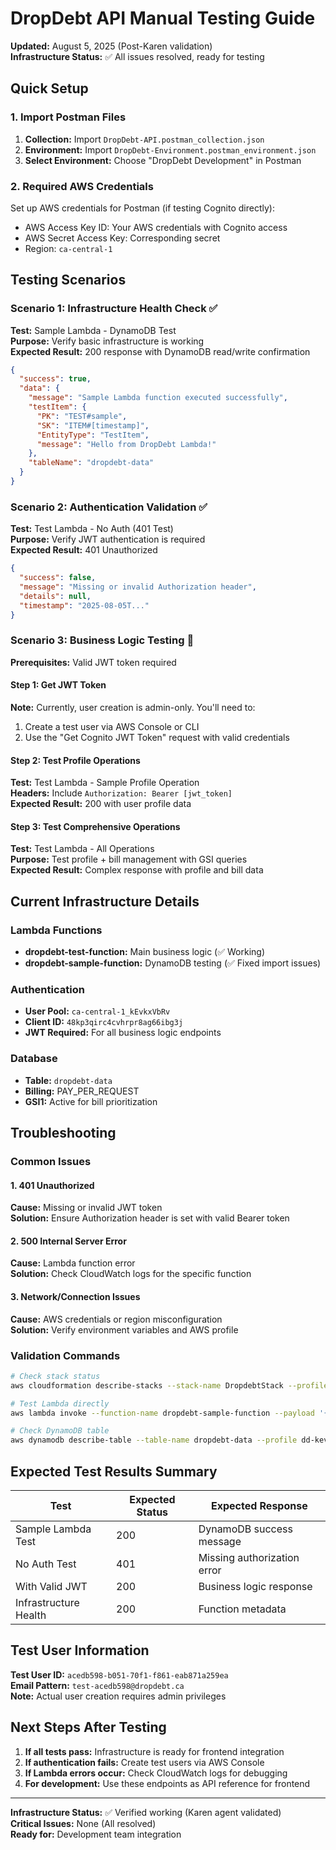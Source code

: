 # DropDebt API Manual Testing Guide

**Updated:** August 5, 2025 (Post-Karen validation)  
**Infrastructure Status:** ✅ All issues resolved, ready for testing

## Quick Setup

### 1. Import Postman Files
1. **Collection:** Import `DropDebt-API.postman_collection.json`
2. **Environment:** Import `DropDebt-Environment.postman_environment.json`
3. **Select Environment:** Choose "DropDebt Development" in Postman

### 2. Required AWS Credentials
Set up AWS credentials for Postman (if testing Cognito directly):
- AWS Access Key ID: Your AWS credentials with Cognito access
- AWS Secret Access Key: Corresponding secret
- Region: `ca-central-1`

## Testing Scenarios

### Scenario 1: Infrastructure Health Check ✅

**Test:** Sample Lambda - DynamoDB Test  
**Purpose:** Verify basic infrastructure is working  
**Expected Result:** 200 response with DynamoDB read/write confirmation

```json
{
  "success": true,
  "data": {
    "message": "Sample Lambda function executed successfully",
    "testItem": {
      "PK": "TEST#sample",
      "SK": "ITEM#[timestamp]",
      "EntityType": "TestItem",
      "message": "Hello from DropDebt Lambda!"
    },
    "tableName": "dropdebt-data"
  }
}
```

### Scenario 2: Authentication Validation ✅

**Test:** Test Lambda - No Auth (401 Test)  
**Purpose:** Verify JWT authentication is required  
**Expected Result:** 401 Unauthorized

```json
{
  "success": false,
  "message": "Missing or invalid Authorization header",
  "details": null,
  "timestamp": "2025-08-05T..."
}
```

### Scenario 3: Business Logic Testing 🔐

**Prerequisites:** Valid JWT token required

#### Step 1: Get JWT Token
**Note:** Currently, user creation is admin-only. You'll need to:
1. Create a test user via AWS Console or CLI
2. Use the "Get Cognito JWT Token" request with valid credentials

#### Step 2: Test Profile Operations
**Test:** Test Lambda - Sample Profile Operation  
**Headers:** Include `Authorization: Bearer [jwt_token]`  
**Expected Result:** 200 with user profile data

#### Step 3: Test Comprehensive Operations
**Test:** Test Lambda - All Operations  
**Purpose:** Test profile + bill management with GSI queries  
**Expected Result:** Complex response with profile and bill data

## Current Infrastructure Details

### Lambda Functions
- **dropdebt-test-function:** Main business logic (✅ Working)
- **dropdebt-sample-function:** DynamoDB testing (✅ Fixed import issues)

### Authentication
- **User Pool:** `ca-central-1_kEvkxVbRv`
- **Client ID:** `48kp3qirc4cvhrpr8ag66ibg3j`
- **JWT Required:** For all business logic endpoints

### Database
- **Table:** `dropdebt-data`
- **Billing:** PAY_PER_REQUEST
- **GSI1:** Active for bill prioritization

## Troubleshooting

### Common Issues

#### 1. 401 Unauthorized
**Cause:** Missing or invalid JWT token  
**Solution:** Ensure Authorization header is set with valid Bearer token

#### 2. 500 Internal Server Error
**Cause:** Lambda function error  
**Solution:** Check CloudWatch logs for the specific function

#### 3. Network/Connection Issues
**Cause:** AWS credentials or region misconfiguration  
**Solution:** Verify environment variables and AWS profile

### Validation Commands
```bash
# Check stack status
aws cloudformation describe-stacks --stack-name DropdebtStack --profile dd-kevin --region ca-central-1

# Test Lambda directly
aws lambda invoke --function-name dropdebt-sample-function --payload '{"test":"postman"}' --profile dd-kevin --region ca-central-1 /tmp/test.json

# Check DynamoDB table
aws dynamodb describe-table --table-name dropdebt-data --profile dd-kevin --region ca-central-1
```

## Expected Test Results Summary

| Test | Expected Status | Expected Response |
|------|----------------|-------------------|
| Sample Lambda Test | 200 | DynamoDB success message |
| No Auth Test | 401 | Missing authorization error |
| With Valid JWT | 200 | Business logic response |
| Infrastructure Health | 200 | Function metadata |

## Test User Information

**Test User ID:** `acedb598-b051-70f1-f861-eab871a259ea`  
**Email Pattern:** `test-acedb598@dropdebt.ca`  
**Note:** Actual user creation requires admin privileges

## Next Steps After Testing

1. **If all tests pass:** Infrastructure is ready for frontend integration
2. **If authentication fails:** Create test users via AWS Console
3. **If Lambda errors occur:** Check CloudWatch logs for debugging
4. **For development:** Use these endpoints as API reference for frontend

---

**Infrastructure Status:** ✅ Verified working (Karen agent validated)  
**Critical Issues:** None (All resolved)  
**Ready for:** Development team integration